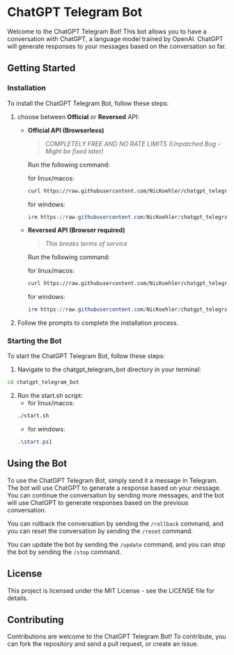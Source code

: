 # ChatGPT Telegram Bot

Welcome to the ChatGPT Telegram Bot! This bot allows you to have a conversation with ChatGPT, a language model trained by OpenAI. ChatGPT will generate responses to your messages based on the conversation so far.

## Getting Started

### Installation

To install the ChatGPT Telegram Bot, follow these steps:

1. choose between **Official** or **Reversed** API:

    - **Official API (Browserless)**

        > *COMPLETELY FREE AND NO RATE LIMITS (Unpatched Bug - Might be fixed later)*

        Run the following command:

        for linux/macos:
        ```sh
        curl https://raw.githubusercontent.com/NicKoehler/chatgpt_telegram_bot/official-api/install.sh | sh
        ```
        for windows:
        ```powershell
        irm https://raw.githubusercontent.com/NicKoehler/chatgpt_telegram_bot/official-api/install.ps1 | iex
        ```

    - **Reversed API (Browser required)**

        > *This breaks terms of service*

        Run the following command:
            
        for linux/macos:
        ```sh
        curl https://raw.githubusercontent.com/NicKoehler/chatgpt_telegram_bot/main/install.sh | sh
        ```
        for windows:
        ```powershell
        irm https://raw.githubusercontent.com/NicKoehler/chatgpt_telegram_bot/main/install.ps1 | iex
        ```

2. Follow the prompts to complete the installation process.

### Starting the Bot

To start the ChatGPT Telegram Bot, follow these steps:

1. Navigate to the chatgpt_telegram_bot directory in your terminal:

```sh
cd chatgpt_telegram_bot
```

2. Run the start.sh script:
    - for linux/macos:
    ```sh
    ./start.sh
    ```
    - for windows:
    ```powershell
    .\start.ps1
    ```
## Using the Bot

To use the ChatGPT Telegram Bot, simply send it a message in Telegram. The bot will use ChatGPT to generate a response based on your message. You can continue the conversation by sending more messages, and the bot will use ChatGPT to generate responses based on the previous conversation.

You can rollback the conversation by sending the `/rollback` command, and you can reset the conversation by sending the `/reset` command.

You can update the bot by sending the `/update` command, and you can stop the bot by sending the `/stop` command.

## License

This project is licensed under the MIT License - see the LICENSE file for details.

## Contributing

Contributions are welcome to the ChatGPT Telegram Bot! To contribute, you can fork the repository and send a pull request, or create an issue.
